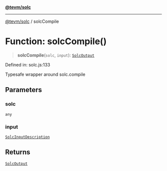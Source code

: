 [**@tevm/solc**](../README.md)

***

[@tevm/solc](../globals.md) / solcCompile

# Function: solcCompile()

> **solcCompile**(`solc`, `input`): [`SolcOutput`](../type-aliases/SolcOutput.md)

Defined in: solc.js:133

Typesafe wrapper around solc.compile

## Parameters

### solc

`any`

### input

[`SolcInputDescription`](../type-aliases/SolcInputDescription.md)

## Returns

[`SolcOutput`](../type-aliases/SolcOutput.md)
